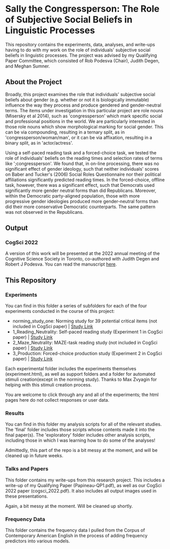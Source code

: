 # Sally the Congressperson: The Role of Subjective Social Beliefs in Linguistic Processes

This repository contains the experiments, data, analyses, and write-ups having to do with my work on the role of individuals' subjective social beliefs in linguistic processes. The project was advised by my Qualifying Paper Committee, which consisted of Rob Podesva (Chair), Judith Degen, and Meghan Sumner.

## About the Project

Broadly, this project examines the role that individuals' subjective social beliefs about gender (e.g. whether or not it is biologically immutable) influence the way they process and produce gendered and gender-neutral terms. The items under investigation in this particular project are role nouns (Misersky et al 2014), such as 'congressperson' which mark specific social and professional positions in the world. We are particularly interested in those role nouns which show morphological marking for social gender. This can be via compounding, resulting in a ternary split, as in 'congressperson/woman/man', or it can be via affixation, resulting in a binary split, as in 'actor/actress'.

Using a self-paced reading task and a forced-choice task, we tested the role of individuals' beliefs on the reading times and selection rates of terms like ';congressperson'. We found that, in on-line processing, there was no significant effect of gender ideology, such that neither individuals' scores on Baber and Tucker's (2006) Social Roles Questionnaire nor their political affiliations significantly predicted reading times. In the forced-choice, offline task, however, there was a significant effect, such that Democrats used significantly more gender neutral forms than did Republicans. Moreover, within the Democratic party-aligned population, those with more progressive gender ideologies produced more gender-neutral forms than did their more conservative Democratic counterparts. The same pattern was not observed in the Republicans. 

## Output

### CogSci 2022
A version of this work will be presented at the 2022 annual meeting of the Cognitive Science Society in Toronto, co-authored with Judith Degen and Robert J Podesva. You can read the manuscript <a href="https://alpslab.stanford.edu//papers/2022_PapineauEtAl.pdf">here</a>.

## This Repository

### Experiments

You can find in this folder a series of subfolders for each of the four experiments conducted in the course of this project:
- norming_study_one: Norming study for 39 potential critical items (not included in CogSci paper) | <a href="https://branpap.github.io/gender_ideology/experiments/norming_study_one/experiment.html">Study Link</a>
- 1_Reading_Neutrality: Self-paced reading study (Experiment 1 in CogSci paper) | <a href="https://branpap.github.io/gender_ideology/experiments/1_Reading_Neutrality/experiment/experiment.html">Study Link</a>
- 2_Maze_Neutrality: MAZE-task reading study (not included in CogSci paper) | <a href="https://branpap.github.io/gender_ideology/experiments/2_Maze_Neutrality/experiment/experiment.html">Study Link</a>
- 3_Production: Forced-choice production study (Experiment 2 in CogSci paper) | <a href="https://branpap.github.io/gender_ideology/experiments/3_Production/experiment/experiment.html">Study Link</a>

Each experimental folder includes the experiments themselves (experiment.html), as well as support folders and a folder for automated stimuli creation(except in the norming study). Thanks to Max Zvyagin for helping with this stimuli creation process. 

You are welcome to click through any and all of the experiments; the html pages here do not collect responses or user data.

### Results 

You can find in this folder my analysis scripts for all of the relevant studies. The 'final' folder includes those scripts whose contents made it into the final paper(s). The 'exploratory' folder includes other analysis scripts, including those in which I was learning how to do some of the analyses! 

Admittedly, this part of the repo is a bit messy at the moment, and will be cleaned up in future weeks. 

### Talks and Papers

This folder contains my write-ups from this research project. This includes a write-up of my Qualifying Paper (Papineau-QP1.pdf), as well as our CogSci 2022 paper (cogsci_2022.pdf). It also includes all output images used in these presentations. 

Again, a bit messy at the moment. Will be cleaned up shortly.

### Frequency Data
This folder contains the frequency data I pulled from the Corpus of Contemporary American English in the process of adding frequency predictors into various models. 

